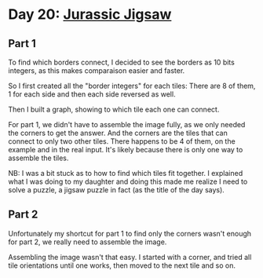 # Day 20: [Jurassic Jigsaw](https://adventofcode.com/2020/day/20)

## Part 1

To find which borders connect, I decided to see the borders as 10 bits integers, as this makes comparaison easier and faster.

So I first created all the "border integers" for each tiles: There are 8 of them, 1 for each side and then each side reversed as well.

Then I built a graph, showing to which tile each one can connect.

For part 1, we didn't have to assemble the image fully, as we only needed the corners to get the answer. And the corners are the tiles that can connect to only two other tiles. There happens to be 4 of them, on the example and in the real input. It's likely because there is only one way to assemble the tiles.

NB: I was a bit stuck as to how to find which tiles fit together. I explained what I was doing to my daughter and doing this made me realize I need to solve a puzzle, a jigsaw puzzle in fact (as the title of the day says).

## Part 2

Unfortunately my shortcut for part 1 to find only the corners wasn't enough for part 2, we really need to assemble the image.

Assembling the image wasn't that easy. I started with a corner, and tried all tile orientations until one works, then moved to the next tile and so on.